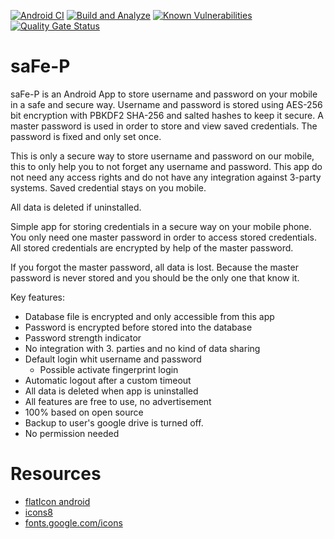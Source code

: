 [![Android CI](https://github.com/gunnarro/simplepass/actions/workflows/android.yml/badge.svg)](https://github.com/gunnarro/simplepass/actions/workflows/android.yml)
[![Build and Analyze](https://github.com/gunnarro/simplepass/actions/workflows/android-sonarqube.yml/badge.svg)](https://github.com/gunnarro/simplepass/actions/workflows/android-sonarqube.yml)
[![Known Vulnerabilities](https://snyk.io/test/github/gunnarro/simplepass/badge.svg)](https://snyk.io/test/github/gunnarro/simplepass)
[![Quality Gate Status](https://sonarcloud.io/api/project_badges/measure?project=gunnarro_simplepass&metric=alert_status)](https://sonarcloud.io/summary/new_code?id=gunnarro_simplepass)


# saFe-P
saFe-P is an Android App to store username and password on your mobile in a safe and secure way.
Username and password is stored using AES-256 bit encryption with PBKDF2 SHA-256 and salted hashes to keep it secure.
A master password is used in order to store and view saved credentials. The password is fixed and only set once.

This is only a secure way to store username and password on our mobile, this to only help you to not forget any username and password.
This app do not need any access rights and do not have any integration against 3-party systems. Saved credential stays on you mobile.

All data is deleted if uninstalled.


Simple app for storing credentials in a secure way on your mobile phone. You only need one master password in order to access stored credentials. All stored credentials are encrypted by help of the master password.

If you forgot the master password, all data is lost. Because the master password  is never stored and you should be the only one that know it.

Key features:

- Database file is encrypted and only accessible from this app 
- Password is encrypted before stored into the database
- Password strength indicator
- No integration with 3. parties and no kind of data sharing
- Default login whit username and password
  - Possible activate fingerprint login
- Automatic logout after a custom timeout
- All data is deleted when app is uninstalled
- All features are free to use, no advertisement
- 100% based on open source
- Backup to user's google drive is turned off.
- No permission needed


# Resources
 - [flatIcon android](https://www.flaticon.com/free-icons/android)
 - [icons8](https://icons8.com/icons/set/android-logout)
 - [fonts.google.com/icons](https://fonts.google.com/icons)
